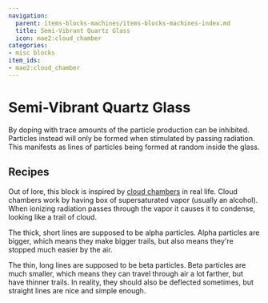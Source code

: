 ```yaml
---
navigation:
  parent: items-blocks-machines/items-blocks-machines-index.md
  title: Semi-Vibrant Quartz Glass
  icon: mae2:cloud_chamber
categories:
- misc blocks
item_ids:
- mae2:cloud_chamber
---
```


# Semi-Vibrant Quartz Glass

<BlockImage id="mae2:cloud_chamber" scale="8" />

By doping <ItemLink id="ae2:quartz_vibrant_glass" /> with trace amounts of
<ItemLink id="minecraft:amethyst_shard" /> the particle production can be
inhibited. Particles instead will only be formed when stimulated by passing
radiation. This manifests as lines of particles being formed at random inside
the glass.

## Recipes

<RecipeFor id="mae2:cloud_chamber" />

Out of lore, this block is inspired by [cloud
chambers](https://en.wikipedia.org/wiki/Cloud_chamber) in real life. Cloud
chambers work by having box of supersaturated vapor (usually an alcohol). When
ionizing radiation passes through the vapor it causes it to condense, looking
like a trail of cloud.

The thick, short lines are supposed to be alpha particles. Alpha particles are
bigger, which means they make bigger trails, but also means they're stopped much
easier by the air.

The thin, long lines are supposed to be beta particles. Beta particles are
much smaller, which means they can travel through air a lot farther, but have
thinner trails. In reality, they should also be deflected sometimes, but
straight lines are nice and simple enough.
